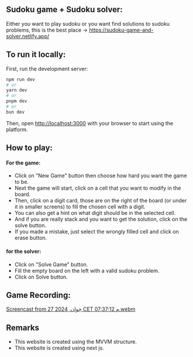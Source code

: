 ## Sudoku game + Sudoku solver:

Either you want to play sudoku or you want find solutions to sudoku problems, this is the best place -> https://sudoku-game-and-solver.netlify.app/

## To run it locally:

First, run the development server:

```bash
npm run dev
# or
yarn dev
# or
pnpm dev
# or
bun dev
```

Then, open [http://localhost:3000](http://localhost:3000) with your browser to start using the platform.

## How to play:

#### For the game:

- Click on "New Game" button then choose how hard you want the game to be.
- Next the game will start, click on a cell that you want to modify in the board.
- Then, click on a digit card, those are on the right of the board (or under it in smaller screens) to fill the chosen cell with a digit.
- You can also get a hint on what digit should be in the selected cell.
- And if you are really stack and you want to get the solution, click on the solve button.
- If you made a mistake, just select the wrongly filled cell and click on erase button.

#### for the solver:

- Click on "Solve Game" button.
- Fill the empty board on the left with a valid sudoku problem.
- Click on Solve button.

## Game Recording:

[Screencast from 27 جوان, 2024 CET 07:37:12 م.webm](https://github.com/NajibPro/sudoku-game-solver/assets/96317571/209071ca-80f7-43ac-b345-7c3364f3a0ee)


## Remarks

- This website is created using the MVVM structure.
- This website is created using next js.
